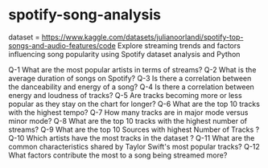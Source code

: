 # spotify-song-analysis
dataset = https://www.kaggle.com/datasets/julianoorlandi/spotify-top-songs-and-audio-features/code
Explore streaming trends and factors influencing song popularity using Spotify dataset analysis and Python 

Q-1 What are the most popular artists in terms of streams?
Q-2 What is the average duration of songs on Spotify?
Q-3 Is there a correlation between the danceability and energy of a song?
Q-4 Is there a correlation between energy and loudness of tracks?
Q-5 Are tracks becoming more or less popular as they stay on the chart for longer?
Q-6 What are the top 10 tracks with the highest tempo?
Q-7 How many tracks are in major mode versus minor mode?
Q-8 What are the top 10 tracks with the highest number of streams?
Q-9 What are the top 10 Sources with highest Number of Tracks ?
Q-10 Which artists have the most tracks in the dataset ?
Q-11 What are the common characteristics shared by Taylor Swift's most popular tracks?
Q-12 What factors contribute the most to a song being streamed more?
